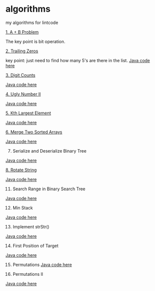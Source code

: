 # algorithms
my algorithms for lintcode

[1. A + B Problem](https://github.com/Fan-Wang-nl/algorithms/blob/master/APlusB.Java)

The key point is bit operation.

[2. Trailing Zeros](https://github.com/Fan-Wang-nl/algorithms/blob/master/TrailingZeros.py)

key point: just need to find how many 5's are there in the list.
[Java code here](https://github.com/Fan-Wang-nl/algorithms/blob/master/TrailingZeros.java)

[3. Digit Counts](https://github.com/Fan-Wang-nl/algorithms/blob/master/digitsCounts.py)

[Java code here](https://github.com/Fan-Wang-nl/algorithms/blob/master/digitsCounts.java)

[4. Ugly Number II](https://github.com/Fan-Wang-nl/algorithms/blob/master/uglyNumber.py)

[Java code here](https://github.com/Fan-Wang-nl/algorithms/blob/master/uglyNumber.java)

[5. Kth Largest Element](https://github.com/Fan-Wang-nl/algorithms/blob/master/kthLargestElement.py)

[Java code here](https://github.com/Fan-Wang-nl/algorithms/blob/master/kthLargestElement.java)

[6. Merge Two Sorted Arrays](https://github.com/Fan-Wang-nl/algorithms/blob/master/Merge2SortedArrays.py)

[Java code here](https://github.com/Fan-Wang-nl/algorithms/blob/master/Merge2SortedArrays.Java)

7. Serialize and Deserialize Binary Tree

[Java code here](https://github.com/Fan-Wang-nl/algorithms/blob/master/SerialAndDeserialBT.java)

[8. Rotate String](https://github.com/Fan-Wang-nl/algorithms/blob/master/RotateString.py)

[Java code here](https://github.com/Fan-Wang-nl/algorithms/blob/master/RotateString.java)

11. Search Range in Binary Search Tree

[Java code here](https://github.com/Fan-Wang-nl/algorithms/blob/master/searchRangeInBT.java)

12. Min Stack

[Java code here](https://github.com/Fan-Wang-nl/algorithms/blob/master/minStack.java)

13. Implement strStr()

[Java code here](https://github.com/Fan-Wang-nl/algorithms/blob/master/impleStrStr.java)

14. First Position of Target

[Java code here](https://github.com/Fan-Wang-nl/algorithms/blob/master/firstPosTarget.java)

15. Permutations
[Java code here](https://github.com/Fan-Wang-nl/algorithms/blob/master/permutations.java)

16. Permutations II

[Java code here](https://github.com/Fan-Wang-nl/algorithms/blob/master/permutations2.java)
